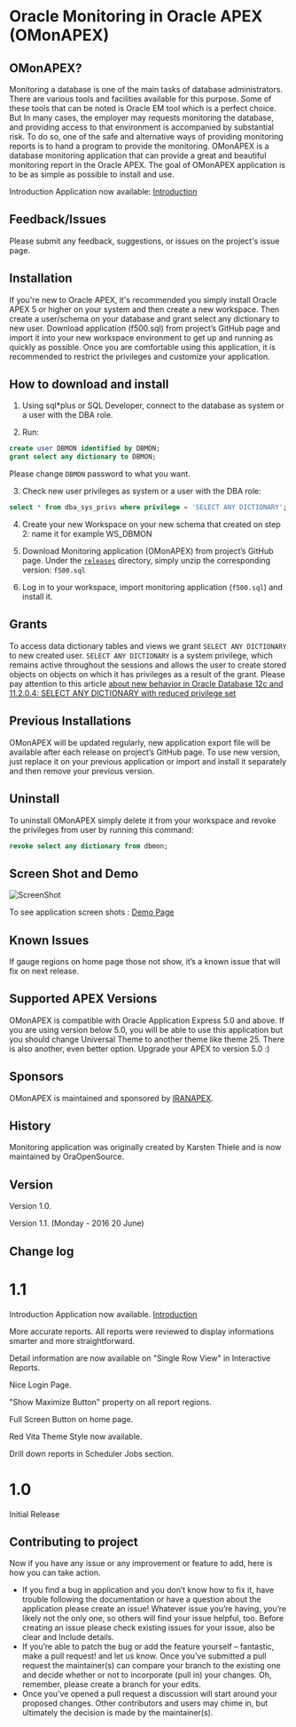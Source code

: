 # Oracle Monitoring in Oracle APEX (OMonAPEX)

## OMonAPEX?
Monitoring a database is one of the main tasks of database administrators. There are various tools and facilities available for this purpose. Some of these tools that can be noted is Oracle EM tool which is a perfect choice. But In many cases, the employer may requests monitoring the database, and providing access to that environment is accompanied by substantial risk. To do so, one of the safe and alternative ways of providing monitoring reports is to hand a program to provide the monitoring. OMonAPEX is a database monitoring application that can provide a great and beautiful monitoring report in the Oracle APEX. The goal of OMonAPEX application is to be as simple as possible to install and use.


Introduction Application now available: [Introduction](https://apex.oracle.com/pls/apex/f?p=63389:1)


## Feedback/Issues
Please submit any feedback, suggestions, or issues on the project's issue page.

## Installation
If you're new to Oracle APEX, it's recommended you simply install Oracle APEX 5 or higher on your system and then create a new workspace. Then create a user/schema on your database and grant select any dictionary to new user. Download application (f500.sql) from project’s GitHub page and import it into your new workspace environment to get up and running as quickly as possible. Once you are comfortable using this application, it is recommended to restrict the privileges and customize your application.

## How to download and install
1. Using sql*plus or SQL Developer, connect to the database as system or a user with the DBA role.

2. Run:

```sql
create user DBMON identified by DBMON;
grant select any dictionary to DBMON;
```

Please change `DBMON` password to what you want.

3. Check new user privileges as system or a user with the DBA role:

```sql
select * from dba_sys_privs where privilege = 'SELECT ANY DICTIONARY';
```

4. Create your new Workspace on your new schema that created on step 2: name it for example WS_DBMON

5. Download Monitoring application (OMonAPEX) from project’s GitHub page. Under the [`releases`](/Release) directory, simply unzip the corresponding version: `f500.sql`

6. Log in to your workspace, import monitoring application (`f500.sql`) and install it.


## Grants
To access data dictionary tables and views we grant `SELECT ANY DICTIONARY` to new created user. `SELECT ANY DICTIONARY` is a system privilege, which remains active throughout the sessions and allows the user to create stored objects on objects on which it has privileges as a result of the grant.
Please pay attention to this article [about new behavior in Oracle Database 12c and 11.2.0.4: SELECT ANY DICTIONARY with reduced privilege set](https://blogs.oracle.com/UPGRADE/entry/change_in_12c_select_any)


## Previous Installations
OMonAPEX will be updated regularly, new application export file will be available after each release on project’s GitHub page. To use new version, just replace it on your previous application or import and install it separately and then remove your previous version.


## Uninstall
To uninstall OMonAPEX simply delete it from your workspace and revoke the privileges from user by running this command:
```sql
revoke select any dictionary from dbmon;
```

## Screen Shot and Demo
![ScreenShot](https://cloud.githubusercontent.com/assets/13412866/16200150/57bc5ae2-3721-11e6-874c-81b0d48292dd.png)

To see application screen shots : [Demo Page](http://iranapex.ir/database-monitoring-in-oracle-apex5/)


## Known Issues
If gauge regions on home page those not show, it’s a known issue that will fix on next release.


## Supported APEX Versions
OMonAPEX is compatible with Oracle Application Express 5.0 and above. If you are using version below 5.0, you will be able to use this application but you should change Universal Theme to another theme like theme 25. There is also another, even better option. Upgrade your APEX to version 5.0 :)


## Sponsors
OMonAPEX is maintained and sponsored by [IRANAPEX](http://www.iranapex.ir).


## History
Monitoring application was originally created by Karsten Thiele and is now maintained by OraOpenSource.


## Version
Version 1.0. 

Version 1.1. (Monday - 2016 20 June)

## Change log

# 1.1
Introduction Application now available. [Introduction](https://apex.oracle.com/pls/apex/f?p=63389:1)

More accurate reports. All reports were reviewed to display informations smarter and more straightforward.

Detail information are now available on "Single Row View" in Interactive Reports.

Nice Login Page.

"Show Maximize Button" property on all report regions. 

Full Screen Button on home page.

Red Vita Theme Style now available.

Drill down reports in Scheduler Jobs section.

# 1.0
Initial Release

## Contributing to project
Now if you have any issue or any improvement or feature to add, here is how you can take action.

-	If you find a bug in application and you don’t know how to fix it, have trouble following the documentation or have a question about the application please create an issue! Whatever issue you’re having, you’re likely not the only one, so others will find your issue helpful, too. Before creating an issue please check existing issues for your issue, also be clear and Include details.
-	If you’re able to patch the bug or add the feature yourself – fantastic, make a pull request! and let us know. Once you’ve submitted a pull request the maintainer(s) can compare your branch to the existing one and decide whether or not to incorporate (pull in) your changes. Oh, remember, please create a branch for your edits.
-	Once you’ve opened a pull request a discussion will start around your proposed changes. Other contributors and users may chime in, but ultimately the decision is made by the maintainer(s).
